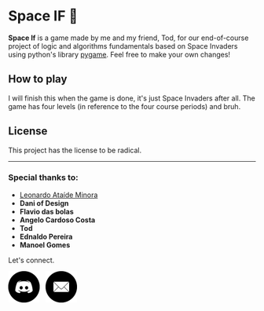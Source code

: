 
# Space IF :space_invader:

**Space If** is a game made by me and my friend, Tod, for our end-of-course project of logic and algorithms fundamentals based on Space Invaders using python's library [pygame](https://www.pygame.org/). Feel free to make your own changes!


##  How to play

I will finish this when the game is done, it's just Space Invaders after all.
The game has four levels (in reference to the four course periods) and bruh.

## License
This project has the license to be radical.

---

### Special thanks to:

- [Leonardo Ataíde Minora](https://github.com/leonardo-minora/)
-  **Dani of Design**
-  **Flavio das bolas**
-  **Angelo Cardoso Costa**
- **Tod**
- **Ednaldo Pereira**
- **Manoel Gomes**


Let's connect.

<a href="https://cutt.ly/x9UefiY" target="_blank"><img src="gitimages/discord.png" alt="Discord" width=64></a>
&nbsp;
<a href="https://www.linkedin.com/in/jonathanho33" target="_blank"><img src="gitimages/email.png" alt="LinkedIn" width=64></a>
&nbsp;

